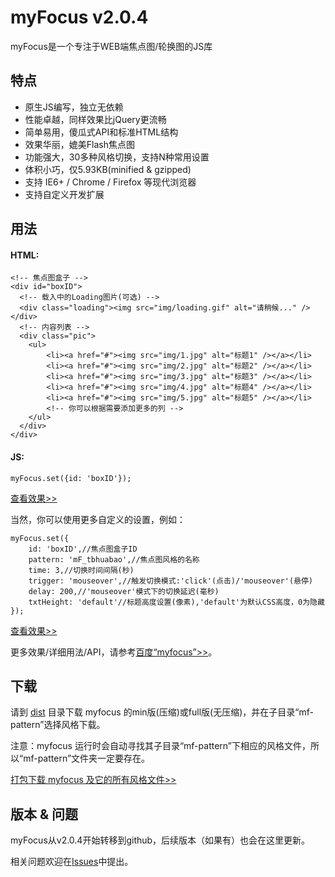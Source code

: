 myFocus v2.0.4
=======

myFocus是一个专注于WEB端焦点图/轮换图的JS库

## 特点

* 原生JS编写，独立无依赖
* 性能卓越，同样效果比jQuery更流畅
* 简单易用，傻瓜式API和标准HTML结构
* 效果华丽，媲美Flash焦点图
* 功能强大，30多种风格切换，支持N种常用设置
* 体积小巧，仅5.93KB(minified & gzipped)
* 支持 IE6+ / Chrome / Firefox 等现代浏览器
* 支持自定义开发扩展

## 用法

#### HTML:

	<!-- 焦点图盒子 -->
	<div id="boxID">
	  <!-- 载入中的Loading图片(可选) -->
	  <div class="loading"><img src="img/loading.gif" alt="请稍候..." /></div>
	  <!-- 内容列表 -->
	  <div class="pic">
	  	<ul>
	        <li><a href="#"><img src="img/1.jpg" alt="标题1" /></a></li>
	        <li><a href="#"><img src="img/2.jpg" alt="标题2" /></a></li>
	        <li><a href="#"><img src="img/3.jpg" alt="标题3" /></a></li>
	        <li><a href="#"><img src="img/4.jpg" alt="标题4" /></a></li>
	        <li><a href="#"><img src="img/5.jpg" alt="标题5" /></a></li>
	        <!-- 你可以根据需要添加更多的列 -->
	  	</ul>
	  </div>
	</div>

#### JS:

	myFocus.set({id: 'boxID'});

[查看效果>> ](http://koen301.github.io/myfocus/demo/base.html)

当然，你可以使用更多自定义的设置，例如：

	myFocus.set({
	    id: 'boxID',//焦点图盒子ID
	    pattern: 'mF_tbhuabao',//焦点图风格的名称
	    time: 3,//切换时间间隔(秒)
	    trigger: 'mouseover',//触发切换模式:'click'(点击)/'mouseover'(悬停)
	    delay: 200,//'mouseover'模式下的切换延迟(毫秒)
	    txtHeight: 'default'//标题高度设置(像素),'default'为默认CSS高度，0为隐藏
	});

[查看效果>> ](http://koen301.github.io/myfocus/demo/custom.html)

更多效果/详细用法/API，请参考[百度“myfocus”>>](http://www.baidu.com/s?wd=myfocus)。

## 下载

请到 [dist](https://github.com/koen301/myfocus/tree/gh-pages/dist) 目录下载 myfocus 的min版(压缩)或full版(无压缩)，并在子目录“mf-pattern”选择风格下载。

注意：myfocus 运行时会自动寻找其子目录“mf-pattern”下相应的风格文件，所以“mf-pattern”文件夹一定要存在。

[打包下载 myfocus 及它的所有风格文件>>](http://koen301.github.io/myfocus/pack/myfocus.zip)

## 版本 & 问题

myFocus从v2.0.4开始转移到github，后续版本（如果有）也会在这里更新。

相关问题欢迎在[Issues](https://github.com/koen301/myfocus/issues)中提出。
